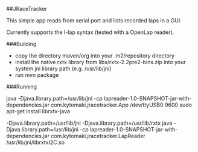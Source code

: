 ##JRaceTracker

This simple app reads from serial port and lists recorded laps in a GUI.

Currently supports the I-lap syntax (tested with a OpenLap reader).

###Building

- copy the directory maven/org into your .m2/repository directory
- install the native rxtx library from libs/rxtx-2.2pre2-bins.zip into your system jni library path
(e.g. /usr/lib/jni)
- run mvn package

###Running

java -Djava.library.path=/usr/lib/jni -cp lapreader-1.0-SNAPSHOT-jar-with-dependencies.jar com.kytomaki.jracetracker.App /dev/ttyUSB0 9600
sudo apt-get install librxtx-java

-Djava.library.path=/usr/lib/jni -Djava.library.path=/usr/lib/rxtx
java -Djava.library.path=/usr/lib/jni -cp lapreader-1.0-SNAPSHOT-jar-with-dependencies.jar com.kytomaki.jracetracker.LapReader
/usr/lib/jni/librxtxI2C.so